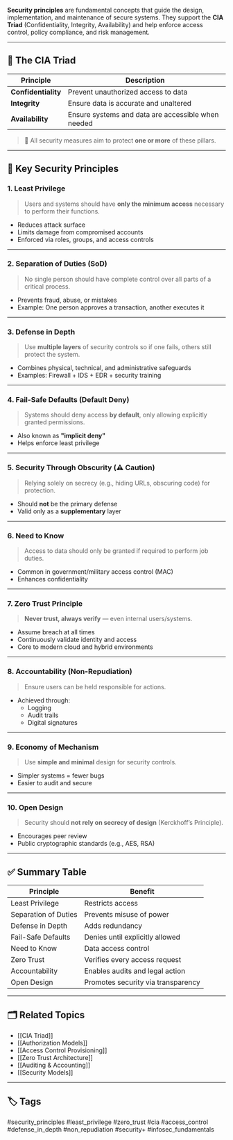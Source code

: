 **Security principles** are fundamental concepts that guide the design, implementation, and maintenance of secure systems. They support the **CIA Triad** (Confidentiality, Integrity, Availability) and help enforce access control, policy compliance, and risk management.

---

## 🧱 The CIA Triad

| Principle        | Description                                                          |
|------------------|----------------------------------------------------------------------|
| **Confidentiality** | Prevent unauthorized access to data                                 |
| **Integrity**        | Ensure data is accurate and unaltered                             |
| **Availability**     | Ensure systems and data are accessible when needed                |

> 🔐 All security measures aim to protect **one or more** of these pillars.

---

## 🔐 Key Security Principles

### 1. **Least Privilege**

> Users and systems should have **only the minimum access** necessary to perform their functions.

- Reduces attack surface
- Limits damage from compromised accounts
- Enforced via roles, groups, and access controls

---

### 2. **Separation of Duties (SoD)**

> No single person should have complete control over all parts of a critical process.

- Prevents fraud, abuse, or mistakes
- Example: One person approves a transaction, another executes it

---

### 3. **Defense in Depth**

> Use **multiple layers** of security controls so if one fails, others still protect the system.

- Combines physical, technical, and administrative safeguards
- Examples: Firewall + IDS + EDR + security training

---

### 4. **Fail-Safe Defaults (Default Deny)**

> Systems should deny access **by default**, only allowing explicitly granted permissions.

- Also known as **"implicit deny"**
- Helps enforce least privilege

---

### 5. **Security Through Obscurity (⚠️ Caution)**

> Relying solely on secrecy (e.g., hiding URLs, obscuring code) for protection.

- Should **not** be the primary defense
- Valid only as a **supplementary** layer

---

### 6. **Need to Know**

> Access to data should only be granted if required to perform job duties.

- Common in government/military access control (MAC)
- Enhances confidentiality

---

### 7. **Zero Trust Principle**

> **Never trust, always verify** — even internal users/systems.

- Assume breach at all times
- Continuously validate identity and access
- Core to modern cloud and hybrid environments

---

### 8. **Accountability (Non-Repudiation)**

> Ensure users can be held responsible for actions.

- Achieved through:
  - Logging
  - Audit trails
  - Digital signatures

---

### 9. **Economy of Mechanism**

> Use **simple and minimal** design for security controls.

- Simpler systems = fewer bugs
- Easier to audit and secure

---

### 10. **Open Design**

> Security should **not rely on secrecy of design** (Kerckhoff’s Principle).

- Encourages peer review
- Public cryptographic standards (e.g., AES, RSA)

---

## ✅ Summary Table

| Principle             | Benefit                              |
|------------------------|--------------------------------------|
| Least Privilege        | Restricts access                     |
| Separation of Duties   | Prevents misuse of power             |
| Defense in Depth       | Adds redundancy                      |
| Fail-Safe Defaults     | Denies until explicitly allowed      |
| Need to Know           | Data access control                  |
| Zero Trust             | Verifies every access request        |
| Accountability         | Enables audits and legal action      |
| Open Design            | Promotes security via transparency   |

---

## 🗂 Related Topics

- [[CIA Triad]]
- [[Authorization Models]]
- [[Access Control Provisioning]]
- [[Zero Trust Architecture]]
- [[Auditing & Accounting]]
- [[Security Models]]

---

## 🏷 Tags

#security_principles #least_privilege #zero_trust #cia #access_control #defense_in_depth #non_repudiation #security+ #infosec_fundamentals

